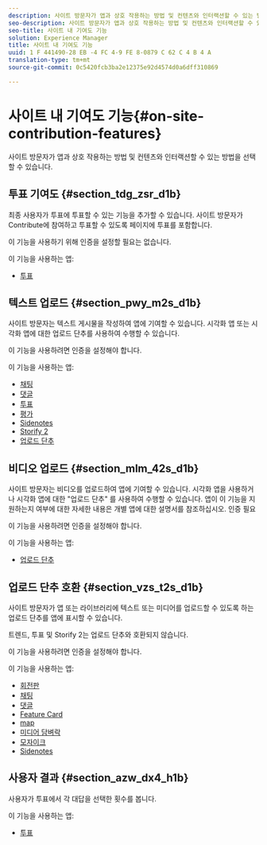 ```yaml
---
description: 사이트 방문자가 앱과 상호 작용하는 방법 및 컨텐츠와 인터랙션할 수 있는 방법을 선택할 수 있습니다.
seo-description: 사이트 방문자가 앱과 상호 작용하는 방법 및 컨텐츠와 인터랙션할 수 있는 방법을 선택할 수 있습니다.
seo-title: 사이트 내 기여도 기능
solution: Experience Manager
title: 사이트 내 기여도 기능
uuid: 1 F 441490-28 EB -4 FC 4-9 FE 8-0879 C 62 C 4 B 4 A
translation-type: tm+mt
source-git-commit: 0c5420fcb3ba2e12375e92d4574d0a6dff310869

---
```



# 사이트 내 기여도 기능{#on-site-contribution-features}

사이트 방문자가 앱과 상호 작용하는 방법 및 컨텐츠와 인터랙션할 수 있는 방법을 선택할 수 있습니다.

## 투표 기여도 {#section_tdg_zsr_d1b}

최종 사용자가 투표에 투표할 수 있는 기능을 추가할 수 있습니다. 사이트 방문자가 Contribute에 참여하고 투표할 수 있도록 페이지에 투표를 포함합니다.

이 기능을 사용하기 위해 인증을 설정할 필요는 없습니다.

이 기능을 사용하는 앱:

* [투표](../c-about-apps/c-polls-app/c-polls-app.md#c_polls_app)

## 텍스트 업로드 {#section_pwy_m2s_d1b}

사이트 방문자는 텍스트 게시물을 작성하여 앱에 기여할 수 있습니다. 시각화 앱 또는 시각화 앱에 대한 업로드 단추를 사용하여 수행할 수 있습니다.

이 기능을 사용하려면 인증을 설정해야 합니다.

이 기능을 사용하는 앱:

* [채팅](../c-about-apps/c-chat-app/c-chat-app.md#c_chat_app)
* [댓글](/help/using/c-about-apps/c-comments/c-comments.md)
* [투표](../c-about-apps/c-polls-app/c-polls-app.md#c_polls_app)
* [평가](../c-about-apps/c-reviews-app/c-reviews-app.md#c_reviews_app)
* [Sidenotes](../c-about-apps/c-sidenotes-app/c-sidenotes-app.md#c_sidenotes_app)
* [Storify 2](../c-about-apps/c-storify2/c-storify2.md#c_storify2)
* [업로드 단추](../c-about-apps/c-upload-button-app/c-upload-button-app.md#c_upload_button_app)

## 비디오 업로드 {#section_mlm_42s_d1b}

사이트 방문자는 비디오를 업로드하여 앱에 기여할 수 있습니다. 시각화 앱을 사용하거나 시각화 앱에 대한 "업로드 단추" 를 사용하여 수행할 수 있습니다. 앱이 이 기능을 지원하는지 여부에 대한 자세한 내용은 개별 앱에 대한 설명서를 참조하십시오. 인증 필요

이 기능을 사용하려면 인증을 설정해야 합니다.

이 기능을 사용하는 앱:

* [업로드 단추](../c-about-apps/c-upload-button-app/c-upload-button-app.md#c_upload_button_app)

## 업로드 단추 호환 {#section_vzs_t2s_d1b}

사이트 방문자가 앱 또는 라이브러리에 텍스트 또는 미디어를 업로드할 수 있도록 하는 업로드 단추를 앱에 표시할 수 있습니다.

트렌드, 투표 및 Storify 2는 업로드 단추와 호환되지 않습니다.

이 기능을 사용하려면 인증을 설정해야 합니다.

이 기능을 사용하는 앱:

* [회전판](../c-about-apps/c-carousel-app/c-carousel-app.md#c_carousel_app)
* [채팅](../c-about-apps/c-chat-app/c-chat-app.md#c_chat_app)
* [댓글](/help/using/c-about-apps/c-comments/c-comments.md)
* [Feature Card](../c-about-apps/c-feature-card-app/c-feature-card-app.md#c_feature_card_app)
* [map](../c-about-apps/c-map-app/c-map-app.md#c_map_app)
* [미디어 담벼락](../c-about-apps/c-media-wall-app/c-media-wall-app.md#c_media_wall_app)
* [모자이크](../c-about-apps/c-mosaic-app/c-mosaic-app.md#c_mosaic_app)
* [Sidenotes](../c-about-apps/c-sidenotes-app/c-sidenotes-app.md#c_sidenotes_app)

## 사용자 결과 {#section_azw_dx4_h1b}

사용자가 투표에서 각 대답을 선택한 횟수를 봅니다.

이 기능을 사용하는 앱:

* [투표](../c-about-apps/c-polls-app/c-polls-app.md#c_polls_app)

